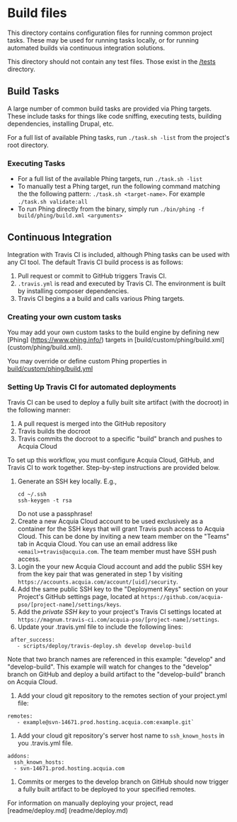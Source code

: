 # Build files

This directory contains configuration files for running common project tasks. 
These may be used for running tasks locally, or for running automated builds via 
continuous integration solutions.

This directory should not contain any test files. Those exist in the 
[/tests](/tests) directory.

## Build Tasks

A large number of common build tasks are provided via Phing targets. These 
include tasks for things like code sniffing, executing tests, building 
dependencies, installing Drupal, etc.

For a full list of available Phing tasks, run `./task.sh -list` from the
project's root directory.

### Executing Tasks

* For a full list of the available Phing targets, run `./task.sh -list`
* To manually test a Phing target, run the following command matching the
  the following pattern: `./task.sh <target-name>`. 
  For example `./task.sh validate:all`
* To run Phing directly from the binary, simply run `./bin/phing -f build/phing/build.xml <arguments>`

## <a name="ci"></a> Continuous Integration

Integration with Travis CI is included, although Phing tasks can be used with
 any CI tool. The default Travis CI build process is as follows:

1. Pull request or commit to GitHub triggers Travis CI.
1. `.travis.yml` is read and executed by Travis CI. The environment is built
  by installing composer dependencies.
1. Travis CI begins a a build and calls various Phing targets.

### Creating your own custom tasks

You may add your own custom tasks to the build engine by defining new [Phing]
(https://www.phing.info/) targets in [build/custom/phing/build.xml]
(custom/phing/build.xml).

You may override or define custom Phing properties in 
[build/custom/phing/build.yml](custom/phing/build.yml)

### Setting Up Travis CI for automated deployments

Travis CI can be used to deploy a fully built site artifact (with the docroot)
in the following manner:

1. A pull request is merged into the GitHub repository
2. Travis builds the docroot
3. Travis commits the docroot to a specific "build" branch and pushes to Acquia
   Cloud
   
To set up this workflow, you must configure Acquia Cloud, GitHub, and Travis CI
to work together. Step-by-step instructions are provided below.


1. Generate an SSH key locally. E.g.,
   ````
   cd ~/.ssh
   ssh-keygen -t rsa
   ````
   Do not use a passphrase!
1. Create a new Acquia Cloud account to be used exclusively as a container for
   the SSH keys that will grant Travis push access to Acquia Cloud. This can be
   done by inviting a new team member on the "Teams" tab in Acquia Cloud. You
   can use an email address like `<email>+travis@acquia.com`. The team member
   must have SSH push access.
1. Login the your new Acquia Cloud account and add the public SSH key from the
   key pair that was generated in step 1 by visiting
   `https://accounts.acquia.com/account/[uid]/security`.
1. Add the same public SSH key to the "Deployment Keys" section on your 
   Project's GitHub settings page, located at
   `https://github.com/acquia-pso/[project-name]/settings/keys`.
1. Add the _private SSH key_ to your project's Travis CI settings located at
   `https://magnum.travis-ci.com/acquia-pso/[project-name]/settings`.
1. Update your .travis.yml file to include the following lines:
  ````
   after_success:
     - scripts/deploy/travis-deploy.sh develop develop-build
  ````
  Note that two branch names are referenced in this example: "develop" and 
  "develop-build". This example will watch for changes to the "develop" branch 
  on GitHub and deploy a build artifact to the "develop-build" branch on Acquia 
  Cloud.
1. Add your cloud git repository to the remotes section of your project.yml file:
  ````
  remotes:
     - example@svn-14671.prod.hosting.acquia.com:example.git`
  ````
1. Add your cloud git repository's server host name to `ssh_known_hosts` in
   you .travis.yml file.
  ````
  addons:
    ssh_known_hosts:
    - svn-14671.prod.hosting.acquia.com
  ````
1. Commits or merges to the develop branch on GitHub should now trigger a fully
   built artifact to be deployed to your specified remotes.

For information on manually deploying your project, read [readme/deploy.md]
(readme/deploy.md)
